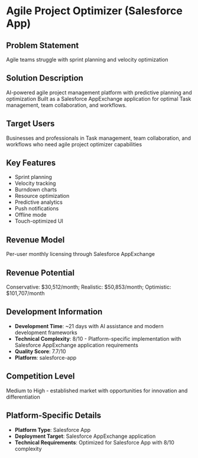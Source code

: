 # Agile Project Optimizer (Salesforce App)

## Problem Statement
Agile teams struggle with sprint planning and velocity optimization

## Solution Description
AI-powered agile project management platform with predictive planning and optimization Built as a Salesforce AppExchange application for optimal Task management, team collaboration, and workflows.

## Target Users
Businesses and professionals in Task management, team collaboration, and workflows who need agile project optimizer capabilities

## Key Features
- Sprint planning
- Velocity tracking
- Burndown charts
- Resource optimization
- Predictive analytics
- Push notifications
- Offline mode
- Touch-optimized UI

## Revenue Model
Per-user monthly licensing through Salesforce AppExchange

## Revenue Potential
Conservative: $30,512/month; Realistic: $50,853/month; Optimistic: $101,707/month

## Development Information
- **Development Time**: ~21 days with AI assistance and modern development frameworks
- **Technical Complexity**: 8/10 - Platform-specific implementation with Salesforce AppExchange application requirements
- **Quality Score**: 7.7/10
- **Platform**: salesforce-app

## Competition Level
Medium to High - established market with opportunities for innovation and differentiation

## Platform-Specific Details
- **Platform Type**: Salesforce App
- **Deployment Target**: Salesforce AppExchange application
- **Technical Requirements**: Optimized for Salesforce App with 8/10 complexity
